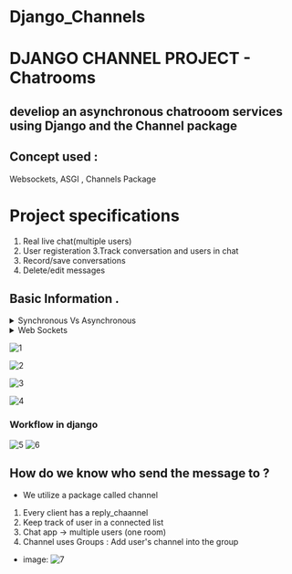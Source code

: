 # Django_Channels
# DJANGO CHANNEL PROJECT - Chatrooms
## develiop an asynchronous chatrooom services using Django and the Channel package
## Concept used :
 Websockets, ASGI , Channels Package

# Project specifications
1. Real live chat(multiple users)
2. User registeration
3.Track conversation and users in chat
4. Record/save conversations
5. Delete/edit messages

## Basic Information .
<details><summary>Synchronous Vs Asynchronous</summary>
<p>

1. Synchronous :- Synchronous communication is limited due to the lapses in application updates that are presented to the user at regular intervals. Even if a synchronous application is designed so that it automatically refreshes information from the application server at regular intervals (for example, every 12 seconds), there will still be consistent periods of delay between data refreshes.
- web synchronous request (HTTP request)
- send request -> stop executing -> wait for reply
- HTTP 200 or HTTP 404  etc

2. Asynchronous :Asynchronous  applications deliver continuously updated application data to users. This is achieved by separating client requests from application updates. Multiple asynchronous communications between client and server may occur simultaneously or in parallel with one another.
- Make request "launch" the request
- forget about it -> carry on executing tasks
- define/create a callback function
</p>
</details>



<details><summary>Web Sockets</summary>
<p>

### Websockets allows us to create a aynchronous environment
- Bi-directional protocol : server and client message at any time  
> HTTP Protocol is unidirectional
- Full-duplex communication : client and server can talk to each other independently at the same time
- Supported by most browsers
- Secured Websocket's (WSS)  

</p>
</details>

![1](https://user-images.githubusercontent.com/72485869/147384698-b675f058-fca1-4467-99db-98c3af4e5204.jpeg)

![2](https://user-images.githubusercontent.com/72485869/147384700-00a0ca23-15aa-449c-b5c1-971103991dbd.jpeg)

![3](https://user-images.githubusercontent.com/72485869/147384702-36792fc4-88d2-44f4-810e-69264ad0ac31.jpeg)

![4](https://user-images.githubusercontent.com/72485869/147384713-a2bb85e9-e8a2-4620-bc44-630c19de42af.jpeg)

### Workflow in django

![5](https://user-images.githubusercontent.com/72485869/147384759-a6f84cd7-3799-4f11-8cdb-bf50e6af5020.jpeg)
![6](https://user-images.githubusercontent.com/72485869/147384760-487cf103-26c0-4e8d-adb8-059a3f050293.jpeg)


## How do we know who send the message to ?
- We utilize a package called channel
1. Every client has a reply_chaannel
2. Keep track of user in a connected list
3. Chat app -> multiple users (one room)
4. Channel uses Groups : Add user's channel into the group

- image: 
![7](https://user-images.githubusercontent.com/72485869/147384763-85e80974-e189-41a4-9673-b065c9840553.jpeg)




